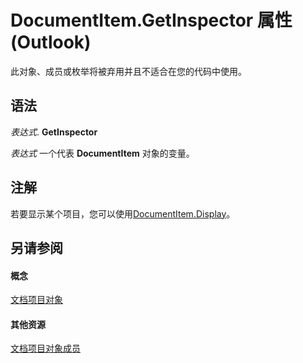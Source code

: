 
# DocumentItem.GetInspector 属性 (Outlook)

此对象、成员或枚举将被弃用并且不适合在您的代码中使用。


## 语法

 _表达式_. **GetInspector**

 _表达式_ 一个代表 **DocumentItem** 对象的变量。


## 注解

若要显示某个项目，您可以使用[DocumentItem.Display](828924eb-ab76-4db1-5ae4-d0296d56996e.md)。


## 另请参阅


#### 概念


[文档项目对象](7b0a6af0-6632-3ff6-841f-5b081d0d68d8.md)
#### 其他资源


[文档项目对象成员](2c6d563b-39cb-9cb3-3bfe-93fe595325cf.md)